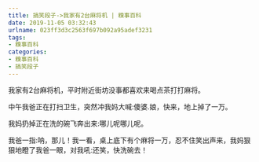 ```yaml
---
title: 搞笑段子->我家有2台麻将机 | 糗事百科
date: 2019-11-05 03:32:43
urlname: 023ff3d3c2563f697b092a95adef3231
tags: 
- 糗事百科
categories:
- 糗事百科
- 搞笑段子
---
```

我家有2台麻将机，平时附近街坊没事都喜欢来喝点茶打打麻将。

中午我爸正在打扫卫生，突然冲我妈大喊:傻婆.娘，快来，地上掉了一万。

我妈扔掉正在洗的碗飞奔出来:哪儿呢哪儿呢。

我爸一指:呐，那儿！我一看，桌上底下有个麻将一万，忍不住笑出声来，我妈狠狠地瞪了我爸一眼，对我吼:还笑，快洗碗去！


